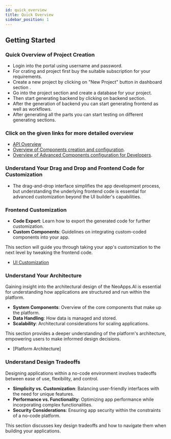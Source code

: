 ```yaml
---
id: quick_overview
title: Quick Overview
sidebar_position: 1
---
```


## Getting Started

### Quick Overview of Project Creation 

-   Login into the portal using username and password.
-   For crating and project first buy the suitable subscription for your requirements.
-   Create a new project by clicking on "New Project" button in dashboard section . 
-   Go into the project section and create a database for your project.
-   Then start generating backend by clicking on backend section.
-   After the generation of backend you can start generating frontend as well as workflows.
-   After generating all the parts you can start testing on different generating sections.

### Click on the given links for more detailed overview

- [API Overview](./api_overview.md)
- [Overview of Components creation and configuration](./Componenets_creation&configurations.md).
- [Overview of Advanced Components configuration for Developers](./advanced_configuration.md).

### Understand Your Drag and Drop and Frontend Code for Customization

-   The drag-and-drop interface simplifies the app development process, but understanding the underlying frontend code is essential for advanced customization beyond the UI builder's capabilities.

### Frontend Customization

- **Code Export**: Learn how to export the generated code for further customization.
- **Custom Components**: Guidelines on integrating custom-coded components into your app.

This section will guide you through taking your app's customization to the next level by tweaking the frontend code.

-   [UI Customization](../dnd-usage/ui-customization.md)

### Understand Your Architecture

Gaining insight into the architectural design of the NeoApps.AI is essential for understanding how applications are structured and run within the platform.

- **System Components**: Overview of the core components that make up the platform.
- **Data Handling**: How data is managed and stored.
- **Scalability**: Architectural considerations for scaling applications.

This section provides a deeper understanding of the platform's architecture, empowering users to make informed design decisions.

- [Platform Architecture]

### Understand Design Tradeoffs

Designing applications within a no-code environment involves tradeoffs between ease of use, flexibility, and control.

- **Simplicity vs. Customization**: Balancing user-friendly interfaces with the need for unique features.
- **Performance vs. Functionality**: Optimizing app performance while incorporating complex functionalities.
- **Security Considerations**: Ensuring app security within the constraints of a no-code platform.

This section discusses key design tradeoffs and how to navigate them when building your applications.